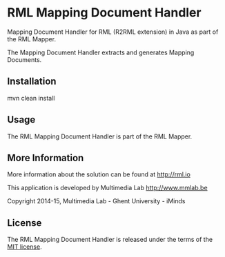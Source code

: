 RML Mapping Document Handler
===========================

Mapping Document Handler for RML (R2RML extension) in Java as part of the RML Mapper.

The Mapping Document Handler extracts and generates Mapping Documents. 

Installation
-----------

mvn clean install

Usage
-----

The RML Mapping Document Handler is part of the RML Mapper.

More Information
----------------

More information about the solution can be found at http://rml.io

This application is developed by Multimedia Lab http://www.mmlab.be

Copyright 2014-15, Multimedia Lab - Ghent University - iMinds

License
-------

The RML Mapping Document Handler is released under the terms of the [MIT license](http://opensource.org/licenses/mit-license.html).


